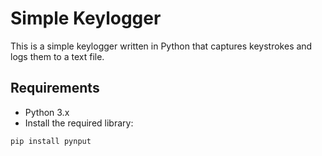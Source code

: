 # Simple Keylogger

This is a simple keylogger written in Python that captures keystrokes and logs them to a text file.

## Requirements

- Python 3.x
- Install the required library:

```bash
pip install pynput